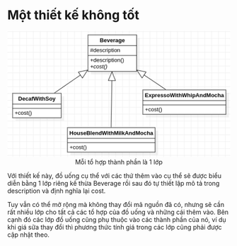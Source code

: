 # Một thiết kế không tốt

<p align="center">
    <img src="ocp-bad1.png" /><br />
Mỗi tổ hợp thành phần là 1 lớp
</p>

Với thiết kế này, đồ uống cụ thể với các thứ thêm vào cụ thể sẽ được biểu diễn bằng 1 lớp riêng kế thừa Beverage rồi sau đó tự thiết lập mô tả trong description và định nghĩa lại cost.

Tuy vẫn có thể mở rộng mà không thay đổi mã nguồn đã có, nhưng sẽ cần rất nhiều lớp cho tất cả các tổ hợp của đồ uống và những cái thêm vào. Bên cạnh đó các lớp đồ uống cũng phụ thuộc vào các thành phần của nó, ví dụ khi giá sữa thay đổi thì phương thức tính giá trong các lớp cũng phải được cập nhật theo.